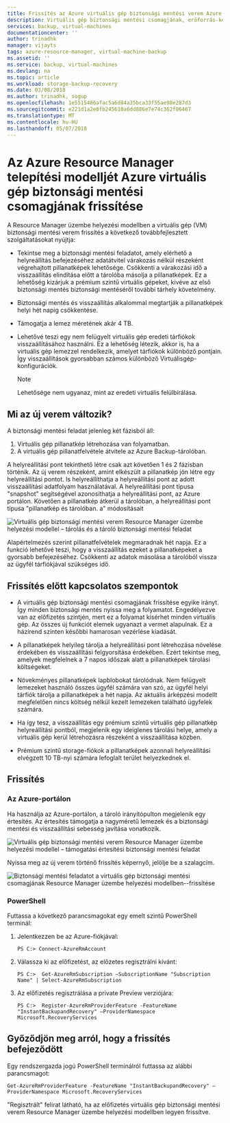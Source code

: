 ```yaml
---
title: Frissítés az Azure virtuális gép biztonsági mentési verem Azure Resource Manager telepítési modelljét |} Microsoft Docs
description: Virtuális gép biztonsági mentési csomagjának, erőforrás-kezelő telepítési modell frissítése-folyamat és a gyakori kérdések
services: backup, virtual-machines
documentationcenter: ''
author: trinadhk
manager: vijayts
tags: azure-resource-manager, virtual-machine-backup
ms.assetid: ''
ms.service: backup, virtual-machines
ms.devlang: na
ms.topic: article
ms.workload: storage-backup-recovery
ms.date: 03/08/2018
ms.author: trinadhk, sogup
ms.openlocfilehash: 1e5515486afac5a6d84a35bca33f55ae98e287d3
ms.sourcegitcommit: e221d1a2e0fb245610a6dd886e7e74c362f06467
ms.translationtype: MT
ms.contentlocale: hu-HU
ms.lasthandoff: 05/07/2018
---
```

# <a name="upgrade-to-the-azure-resource-manager-deployment-model-for-azure-vm-backup-stack"></a>Az Azure Resource Manager telepítési modelljét Azure virtuális gép biztonsági mentési csomagjának frissítése
A Resource Manager üzembe helyezési modellben a virtuális gép (VM) biztonsági mentési verem frissítés a következő továbbfejlesztett szolgáltatásokat nyújtja:
* Tekintse meg a biztonsági mentési feladatot, amely elérhető a helyreállítás befejezéséhez adatátvitel várakozás nélkül részeként végrehajtott pillanatképek lehetősége. Csökkenti a várakozási idő a visszaállítás elindítása előtt a tárolóba másolja a pillanatképek. Ez a lehetőség kizárjuk a prémium szintű virtuális gépeket, kivéve az első biztonsági mentés biztonsági mentéséről további tárhely követelmény.  

* Biztonsági mentés és visszaállítás alkalommal megtartják a pillanatképek helyi hét napig csökkentése.

* Támogatja a lemez méretének akár 4 TB.

* Lehetővé teszi egy nem felügyelt virtuális gép eredeti tárfiókok visszaállításához használni. Ez a lehetőség létezik, akkor is, ha a virtuális gép lemezzel rendelkezik, amelyet tárfiókok különböző pontjain. Így visszaállítások gyorsabban számos különböző Virtuálisgép-konfigurációk.
    > [!NOTE] 
    > Lehetősége nem ugyanaz, mint az eredeti virtuális felülbírálása. 
    >

## <a name="whats-changing-in-the-new-stack"></a>Mi az új verem változik?
A biztonsági mentési feladat jelenleg két fázisból áll:
1.  Virtuális gép pillanatkép létrehozása van folyamatban. 
2.  A virtuális gép pillanatfelvétele átvitele az Azure Backup-tárolóban. 

A helyreállítási pont tekinthető létre csak azt követően 1 és 2 fázisban történik. Az új verem részeként, amint elkészült a pillanatkép jön létre egy helyreállítási pontot. Is helyreállíthatja a helyreállítási pont az adott visszaállítási adatfolyam használatával. A helyreállítási pont típusa "snapshot" segítségével azonosíthatja a helyreállítási pont, az Azure portálon. Követően a pillanatkép átkerül a tárolóban, a helyreállítási pont típusa "pillanatkép és tárolóban. a" módosításait 

![Virtuális gép biztonsági mentési verem Resource Manager üzembe helyezési modellel – tárolás és a tároló biztonsági mentési feladat](./media/backup-azure-vms/instant-rp-flow.jpg) 

Alapértelmezés szerint pillanatfelvételek megmaradnak hét napja. Ez a funkció lehetővé teszi, hogy a visszaállítás ezeket a pillanatképeket a gyorsabb befejezéséhez. Csökkenti az adatok másolása a tárolóból vissza az ügyfél tárfiókjával szükséges idő. 

## <a name="considerations-before-upgrade"></a>Frissítés előtt kapcsolatos szempontok
* A virtuális gép biztonsági mentési csomagjának frissítése egyike irányt. Így minden biztonsági mentés nyissa meg a folyamatot. Engedélyezve van az előfizetés szintjén, mert ez a folyamat kísérhet minden virtuális gép. Az összes új funkciót elemek ugyanazt a vermet alapulnak. Ez a házirend szinten későbbi hamarosan vezérlése kiadását.

* A pillanatképek helyileg tárolja a helyreállítási pont létrehozása növelése érdekében és visszaállítási felgyorsítása érdekében. Ezért tekintse meg, amelyek megfelelnek a 7 napos időszak alatt a pillanatképek tárolási költségeket.

* Növekményes pillanatképek lapblobokat tárolódnak. Nem felügyelt lemezeket használó összes ügyfél számára van szó, az ügyfél helyi tárfiók tárolja a pillanatképek a hét napja. Az aktuális árképzési modellt megfelelően nincs költség nélkül kezelt lemezeken található ügyfelek számára.

* Ha így tesz, a visszaállítás egy prémium szintű virtuális gép pillanatkép helyreállítási pontból, megjelenik egy ideiglenes tárolási helye, amely a virtuális gép kerül létrehozásra részeként a visszaállítása közben.

* Prémium szintű storage-fiókok a pillanatképek azonnali helyreállítási elvégzett 10 TB-nyi számára lefoglalt terület helyezkednek el.

## <a name="upgrade"></a>Frissítés
### <a name="the-azure-portal"></a>Az Azure-portálon
Ha használja az Azure-portálon, a tároló irányítópulton megjelenik egy értesítés. Az értesítés támogatja a nagyméretű lemezek és a biztonsági mentési és visszaállítási sebesség javítása vonatkozik.

![Virtuális gép biztonsági mentési verem Resource Manager üzembe helyezési modellel – támogatási értesítési biztonsági mentési feladat](./media/backup-azure-vms/instant-rp-banner.png) 

Nyissa meg az új verem történő frissítés képernyő, jelölje be a szalagcím. 

![Biztonsági mentési feladatot a virtuális gép biztonsági mentési csomagjának Resource Manager üzembe helyezési modellben--frissítése](./media/backup-azure-vms/instant-rp.png) 

### <a name="powershell"></a>PowerShell
Futtassa a következő parancsmagokat egy emelt szintű PowerShell terminál:
1.  Jelentkezzen be az Azure-fiókjával: 

    ```
    PS C:> Connect-AzureRmAccount
    ```

2.  Válassza ki az előfizetést, az előzetes regisztrálni kívánt:

    ```
    PS C:>  Get-AzureRmSubscription –SubscriptionName "Subscription Name" | Select-AzureRmSubscription
    ```

3.  Az előfizetés regisztrálása a private Preview verziójára:

    ```
    PS C:>  Register-AzureRmProviderFeature -FeatureName "InstantBackupandRecovery" –ProviderNamespace Microsoft.RecoveryServices
    ```

## <a name="verify-that-the-upgrade-is-finished"></a>Győződjön meg arról, hogy a frissítés befejeződött
Egy rendszergazda jogú PowerShell terminálról futtassa az alábbi parancsmagot:

```
Get-AzureRmProviderFeature -FeatureName "InstantBackupandRecovery" –ProviderNamespace Microsoft.RecoveryServices
```

"Regisztrált" felirat látható, ha az előfizetés virtuális gép biztonsági mentési verem Resource Manager üzembe helyezési modellben legyen frissítve.
